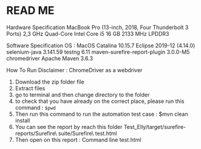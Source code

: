 # READ ME

Hardware Specification 
MacBook Pro (13-inch, 2018, Four Thunderbolt 3 Ports)
2,3 GHz Quad-Core Intel Core i5
16 GB 2133 MHz LPDDR3

Software Specification
OS : MacOS Catalina 10.15.7
Eclipse 2019-12 (4.14.0)
selenium-java 3.141.59
testng 6.11
maven-surefire-report-plugin 3.0.0-M5
chromedriver
Apache Maven 3.6.3

How To Run
Disclaimer :
ChromeDriver as a webdriver
1. Download the zip folder file
2. Extract files
3. go to terminal and then change directory to the folder
4. to check that you have already on the correct place, please run this command : `$pwd`
5. Then run this command to run the automation test case : $mvn clean install
6. You can see the report by reach this folder Test_Elly/target/surefire-reports/Surefire\ suite/Surefire\ test.html 
7. Then open on this report : Command line test.html
